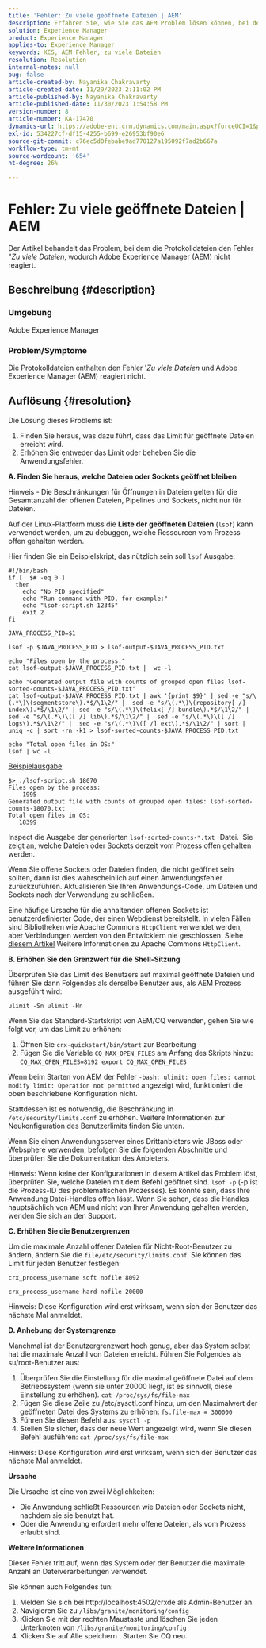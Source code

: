 ```yaml
---
title: 'Fehler: Zu viele geöffnete Dateien | AEM'
description: Erfahren Sie, wie Sie das AEM Problem lösen können, bei dem es aufgrund des Fehlers Zu viele geöffnete Dateien nicht mehr reagiert.
solution: Experience Manager
product: Experience Manager
applies-to: Experience Manager
keywords: KCS, AEM Fehler, zu viele Dateien
resolution: Resolution
internal-notes: null
bug: false
article-created-by: Nayanika Chakravarty
article-created-date: 11/29/2023 2:11:02 PM
article-published-by: Nayanika Chakravarty
article-published-date: 11/30/2023 1:54:58 PM
version-number: 8
article-number: KA-17470
dynamics-url: https://adobe-ent.crm.dynamics.com/main.aspx?forceUCI=1&pagetype=entityrecord&etn=knowledgearticle&id=62babf1c-c18e-ee11-8179-6045bd006b4b
exl-id: 534227cf-df15-4255-b699-e26953bf90e6
source-git-commit: c76ec5d0febabe9ad770127a195092f7ad2b667a
workflow-type: tm+mt
source-wordcount: '654'
ht-degree: 26%

---
```


# Fehler: Zu viele geöffnete Dateien | AEM


Der Artikel behandelt das Problem, bei dem die Protokolldateien den Fehler &quot;*Zu viele Dateien*, wodurch Adobe Experience Manager (AEM) nicht reagiert.

## Beschreibung {#description}


### <b>Umgebung</b>

Adobe Experience Manager



### <b>Problem/Symptome</b>

Die Protokolldateien enthalten den Fehler &#39;*Zu viele Dateien* und Adobe Experience Manager (AEM) reagiert nicht.




## Auflösung {#resolution}


Die Lösung dieses Problems ist:

1. Finden Sie heraus, was dazu führt, dass das Limit für geöffnete Dateien erreicht wird.
2. Erhöhen Sie entweder das Limit oder beheben Sie die Anwendungsfehler.


<b>A. Finden Sie heraus, welche Dateien oder Sockets geöffnet bleiben</b>

Hinweis - Die Beschränkungen für Öffnungen in Dateien gelten für die Gesamtanzahl der offenen Dateien, Pipelines und Sockets, nicht nur für Dateien.

Auf der Linux-Plattform muss die <b>Liste der geöffneten Dateien</b> (`lsof`) kann verwendet werden, um zu debuggen, welche Ressourcen vom Prozess offen gehalten werden.

Hier finden Sie ein Beispielskript, das nützlich sein soll `lsof` Ausgabe:


```
#!/bin/bash
if [  $# -eq 0 ] 
  then
    echo "No PID specified"
    echo "Run command with PID, for example:"
    echo "lsof-script.sh 12345"
    exit 2
fi
 
JAVA_PROCESS_PID=$1
 
lsof -p $JAVA_PROCESS_PID > lsof-output-$JAVA_PROCESS_PID.txt
 
echo "Files open by the process:"
cat lsof-output-$JAVA_PROCESS_PID.txt |  wc -l
 
echo "Generated output file with counts of grouped open files lsof-sorted-counts-$JAVA_PROCESS_PID.txt"
cat lsof-output-$JAVA_PROCESS_PID.txt | awk '{print $9}' | sed -e "s/\(.*\)\(segmentstore\).*$/\1\2/" |  sed -e "s/\(.*\)\(repository[ /] index\).*$/\1\2/" | sed -e "s/\(.*\)\(felix[ /] bundle\).*$/\1\2/" |  sed -e "s/\(.*\)\([ /] lib\).*$/\1\2/" |  sed -e "s/\(.*\)\([ /] logs\).*$/\1\2/" |  sed -e "s/\(.*\)\([ /] ext\).*$/\1\2/" | sort | uniq -c | sort -rn -k1 > lsof-sorted-counts-$JAVA_PROCESS_PID.txt
 
echo "Total open files in OS:"
lsof | wc -l
```


<u>Beispielausgabe</u>:


```
$> ./lsof-script.sh 18070
Files open by the process:
    1995
Generated output file with counts of grouped open files: lsof-sorted-counts-18070.txt
Total open files in OS:
   18399
```


Inspect die Ausgabe der generierten `lsof-sorted-counts-*.txt` -Datei.  Sie zeigt an, welche Dateien oder Sockets derzeit vom Prozess offen gehalten werden.

Wenn Sie offene Sockets oder Dateien finden, die nicht geöffnet sein sollten, dann ist dies wahrscheinlich auf einen Anwendungsfehler zurückzuführen. Aktualisieren Sie Ihren Anwendungs-Code, um Dateien und Sockets nach der Verwendung zu schließen.

Eine häufige Ursache für die anhaltenden offenen Sockets ist benutzerdefinierter Code, der einen Webdienst bereitstellt. In vielen Fällen sind Bibliotheken wie Apache Commons `HttpClient` verwendet werden, aber Verbindungen werden von den Entwicklern nie geschlossen. Siehe [diesem Artikel](https://stackoverflow.com/questions/43454514/proper-usage-of-apache-httpclient-and-when-to-close-it) Weitere Informationen zu Apache Commons `HttpClient`.

<b>B. Erhöhen Sie den Grenzwert für die Shell-Sitzung</b>

Überprüfen Sie das Limit des Benutzers auf maximal geöffnete Dateien und führen Sie dann Folgendes als derselbe Benutzer aus, als AEM Prozess ausgeführt wird:

`ulimit -Sn ulimit -Hn`

Wenn Sie das Standard-Startskript von AEM/CQ verwenden, gehen Sie wie folgt vor, um das Limit zu erhöhen:

1. Öffnen Sie `crx-quickstart/bin/start` zur Bearbeitung
2. Fügen Sie die Variable `CQ_MAX_OPEN_FILES` am Anfang des Skripts hinzu:    `CQ_MAX_OPEN_FILES=8192 export CQ_MAX_OPEN_FILES`


Wenn beim Starten von AEM der Fehler `-bash: ulimit: open files: cannot modify limit: Operation not permitted` angezeigt wird, funktioniert die oben beschriebene Konfiguration nicht.

Stattdessen ist es notwendig, die Beschränkung in `/etc/security/limits.conf` zu erhöhen. Weitere Informationen zur Neukonfiguration des Benutzerlimits finden Sie unten.

Wenn Sie einen Anwendungsserver eines Drittanbieters wie JBoss oder Websphere verwenden, befolgen Sie die folgenden Abschnitte und überprüfen Sie die Dokumentation des Anbieters.

Hinweis: Wenn keine der Konfigurationen in diesem Artikel das Problem löst, überprüfen Sie, welche Dateien mit dem Befehl geöffnet sind. `lsof -p` (-p ist die Prozess-ID des problematischen Prozesses). Es könnte sein, dass Ihre Anwendung Datei-Handles offen lässt. Wenn Sie sehen, dass die Handles hauptsächlich von AEM und nicht von Ihrer Anwendung gehalten werden, wenden Sie sich an den Support.

<b>C. Erhöhen Sie die Benutzergrenzen</b>

Um die maximale Anzahl offener Dateien für Nicht-Root-Benutzer zu ändern, ändern Sie die `file/etc/security/limits.conf`. Sie können das Limit für jeden Benutzer festlegen:

`crx_process_username soft nofile 8092`

`crx_process_username hard nofile 20000`

Hinweis: Diese Konfiguration wird erst wirksam, wenn sich der Benutzer das nächste Mal anmeldet.

<b>D. Anhebung der Systemgrenze</b>

Manchmal ist der Benutzergrenzwert hoch genug, aber das System selbst hat die maximale Anzahl von Dateien erreicht. Führen Sie Folgendes als su/root-Benutzer aus:

1. Überprüfen Sie die Einstellung für die maximal geöffnete Datei auf dem Betriebssystem (wenn sie unter 20000 liegt, ist es sinnvoll, diese Einstellung zu erhöhen).
   `cat /proc/sys/fs/file-max`
2. Fügen Sie diese Zeile zu /etc/sysctl.conf hinzu, um den Maximalwert der geöffneten Datei des Systems zu erhöhen:
   `fs.file-max = 300000`
3. Führen Sie diesen Befehl aus:
   `sysctl -p`
4. Stellen Sie sicher, dass der neue Wert angezeigt wird, wenn Sie diesen Befehl ausführen:
   `cat /proc/sys/fs/file-max`


Hinweis: Diese Konfiguration wird erst wirksam, wenn sich der Benutzer das nächste Mal anmeldet.

<b>Ursache</b>

Die Ursache ist eine von zwei Möglichkeiten:

- Die Anwendung schließt Ressourcen wie Dateien oder Sockets nicht, nachdem sie sie benutzt hat.
- Oder die Anwendung erfordert mehr offene Dateien, als vom Prozess erlaubt sind.


<b>Weitere Informationen</b>

Dieser Fehler tritt auf, wenn das System oder der Benutzer die maximale Anzahl an Dateiverarbeitungen verwendet.

Sie können auch Folgendes tun:

1. Melden Sie sich bei http://localhost:4502/crxde als Admin-Benutzer an.
2. Navigieren Sie zu `/libs/granite/monitoring/config`
3. Klicken Sie mit der rechten Maustaste und löschen Sie jeden Unterknoten von `/libs/granite/monitoring/config`
4. Klicken Sie auf Alle speichern . Starten Sie CQ neu.

